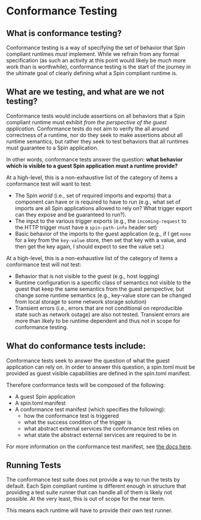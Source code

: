 # Conformance Testing

## What is conformance testing?

Conformance testing is a way of specifying the set of behavior that Spin compliant runtimes *must* implement. While we refrain from any formal specification (as such an activity at this point would likely be *much* more work than is worthwhile), conformance testing is the start of the journey in the ultimate goal of clearly defining what a Spin compliant runtime is. 

## What are we testing, and what are we not testing?

Conformance tests would include assertions on all behaviors that a Spin compliant runtime must exhibit *from the perspective of the guest application*. Conformance tests do not aim to verify the all around correctness of a runtime, nor do they seek to make assertions about all runtime semantics, but rather they seek to test behaviors that all runtimes must guarantee to a Spin application. 

In other words, conformance tests answer the question: **what behavior which is visible to a guest Spin application must a runtime provide?**

At a high-level, this is a non-exhaustive list of the category of items a conformance test will want to test:

- The Spin *world* (i.e., set of required imports and exports) that a component can have or is required to have to run (e.g., what set of imports are all Spin applications allowed to rely on? What trigger export can they expose and be guaranteed to run?).
- The input to the various trigger exports (e.g., the `incoming-request` to the HTTP trigger must have a `spin-path-info` header set)
- Basic behavior of the imports to the guest application (e.g., if I get `none` for a key from the `key-value` store, then set that key with a value, and then get the key again, I should expect to see the value set.)

At a high-level, this is a non-exhaustive list of the category of items a conformance test will *not* test:

- Behavior that is not visible to the guest (e.g., host logging)
- Runtime configuration is a specific class of semantics not visible to the guest that keep the same semantics from the guest perspective, but change some runtime semantics (e.g., key-value store can be changed from local storage to some network storage solution)
- Transient errors (i.e., errors that are not conditional on reproducible state such as network outage) are also not tested. Transient errors are more than likely to be runtime dependent and thus not in scope for conformance testing.

## What do conformance tests include:

Conformance tests seek to answer the question of what the guest application can rely on. In order to answer this question, a spin.toml must be provided as guest visible capabilities are defined in the spin.toml manifest.

Therefore conformance tests will be composed of the following:

- A guest Spin application
- A spin.toml manifest
- A conformance test manifest (which specifies the following):
    - how the conformance test is triggered
    - what the success condition of the trigger is
    - what abstract external services the conformance test relies on
    - what state the abstract external services are required to be in

For more information on the conformance test manifest, see [the docs here](./docs/test-manifest.md).

## Running Tests

The conformance test suite does not provide a way to run the tests by default. Each Spin compliant runtime is different enough in structure that providing a test suite runner that can handle all of them is likely not possible. At the very least, this is out of scope for the near term. 

This means each runtime will have to provide their own test runner.
